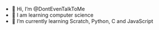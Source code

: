 - 👋 Hi, I’m @DontEvenTalkToMe
- 👀 I am learning computer science
- 🌱 I’m currently learning Scratch, Python, C and JavaScript
